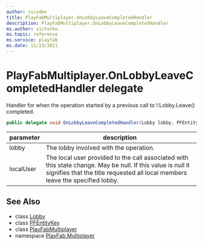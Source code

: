 ```yaml
---
author: vicodex
title: PlayFabMultiplayer.OnLobbyLeaveCompletedHandler
description: PlayFabMultiplayer.OnLobbyLeaveCompletedHandler
ms.author: victorku
ms.topic: reference
ms.service: playfab
ms.date: 11/23/2021
---
```


# PlayFabMultiplayer.OnLobbyLeaveCompletedHandler delegate

Handler for when the operation started by a previous call to !:Lobby.Leave() completed.

```csharp
public delegate void OnLobbyLeaveCompletedHandler(Lobby lobby, PFEntityKey localUser);
```

| parameter | description |
| --- | --- |
| lobby | The lobby involved with the operation. |
| localUser | The local user provided to the call associated with this state change. May be null. If this value is null it signifies that the title requested all local members leave the specified lobby. |

## See Also

* class [Lobby](./Lobby.md)
* class [PFEntityKey](./PFEntityKey.md)
* class [PlayFabMultiplayer](./PlayFabMultiplayer.md)
* namespace [PlayFab.Multiplayer](../PlayFabMultiplayerSDK.md)

